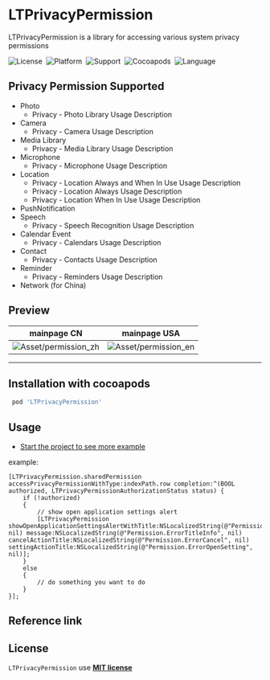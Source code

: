 # LTPrivacyPermission

LTPrivacyPermission is a library for accessing various system privacy permissions

![License](https://img.shields.io/badge/License-MIT-orange.svg)&nbsp;
![Platform](https://img.shields.io/badge/Platform-iOS-yellowgreen.svg)&nbsp;
![Support](https://img.shields.io/badge/Support-iOS%208%2B-lightgrey.svg)&nbsp;
![Cocoapods](https://img.shields.io/badge/cocoapods-support-red.svg)&nbsp;
![Language](https://img.shields.io/badge/language-Objective--C-B9D3EE.svg)&nbsp;

## Privacy Permission Supported
- Photo
    - Privacy - Photo Library Usage Description
- Camera
    - Privacy - Camera Usage Description
- Media Library
    - Privacy - Media Library Usage Description
- Microphone
    - Privacy - Microphone Usage Description
- Location
    - Privacy - Location Always and When In Use Usage Description
    - Privacy - Location Always Usage Description
    - Privacy - Location When In Use Usage Description
- PushNotification
- Speech
    - Privacy - Speech Recognition Usage Description
- Calendar Event
    - Privacy - Calendars Usage Description
- Contact
    - Privacy - Contacts Usage Description
- Reminder
    - Privacy - Reminders Usage Description 
- Network (for China)

## Preview

 mainpage CN  | mainpage USA
  -----|-----
 ![Asset/permission_zh](Asset/permission_zh) |  ![Asset/permission_en](Asset/permission_en.png) 
 ---  

## Installation with cocoapods

```ruby
 pod 'LTPrivacyPermission'
```

## Usage

- [Start the project to see more example](./LTPrivacyPermissionDemo)

example:

```objc
[LTPrivacyPermission.sharedPermission accessPrivacyPermissionWithType:indexPath.row completion:^(BOOL authorized, LTPrivacyPermissionAuthorizationStatus status) {
    if (!authorized)
    {
        // show open application settings alert
        [LTPrivacyPermission showOpenApplicationSettingsAlertWithTitle:NSLocalizedString(@"Permission.ErrorTitle", nil) message:NSLocalizedString(@"Permission.ErrorTitleInfo", nil) cancelActionTitle:NSLocalizedString(@"Permission.ErrorCancel", nil) settingActionTitle:NSLocalizedString(@"Permission.ErrorOpenSetting", nil)];
    }
    else
    {
        // do something you want to do
    }
}];
```

## Reference link


## License

`LTPrivacyPermission` use [**MIT license**](https://github.com/GREENBANYAN/PrivacyPermission/blob/master/LICENSE "MIT License"	)

